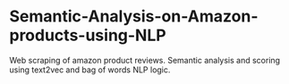 # Semantic-Analysis-on-Amazon-products-using-NLP
Web scraping of amazon product reviews. Semantic analysis and scoring using text2vec and bag of words NLP logic.
